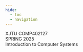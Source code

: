 ```yaml
---
hide:
  - toc
  - navigation
---
```

<!DOCTYPE html>
<html lang="en">
<head>
    <meta charset="UTF-8">
    <meta name="viewport" content="width=device-width, initial-scale=1.0">
    <title>Staff</title>
    <link rel="stylesheet" href="stylesheets/home.css"> <!-- 将样式提取到外部文件 -->
</head>
<body>
    <div class="frosted-glass">
        <div>XJTU COMP402127</div>
        <div>SPRING 2025</div>
        <div>Introduction to Computer Systems</div>
    </div>
    <script>
        // 动态设置背景图片，避免阻塞初始渲染
        document.addEventListener("DOMContentLoaded", () => {
            document.body.style.backgroundImage = "url('./assets/background.png')";
        });
    </script>
</body>
</html>